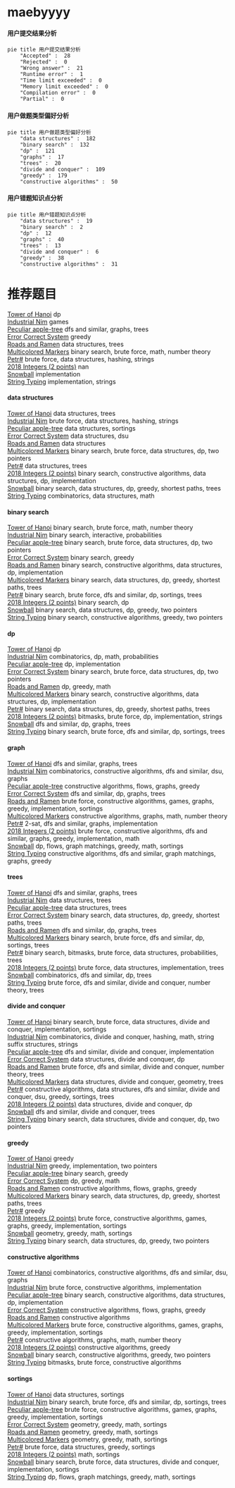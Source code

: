 # maebyyyy
<!-- tabs:start -->
#### **用户提交结果分析**

```mermaid
pie title 用户提交结果分析
    "Accepted" :  28
    "Rejected" :  0
    "Wrong answer" :  21
    "Runtime error" :  1
    "Time limit exceeded" :  0
    "Memory limit exceeded" :  0
    "Compilation error" :  0
    "Partial" :  0
```
#### **用户做题类型偏好分析**

```mermaid
pie title 用户做题类型偏好分析
    "data structures" :  182
    "binary search" :  132
    "dp" :  121
    "graphs" :  17
    "trees" :  20
    "divide and conquer" :  109
    "greedy" :  179
    "constructive algorithms" :  50
```
#### **用户错题知识点分析**

```mermaid
pie title 用户错题知识点分析
    "data structures" :  19
    "binary search" :  2
    "dp" :  12
    "graphs" :  40
    "trees" :  13
    "divide and conquer" :  6
    "greedy" :  38
    "constructive algorithms" :  31
```
<!-- tabs:end -->
# 推荐题目
[Tower of Hanoi](http://codeforces.com/problemset/problem/392/B)		dp		  
[Industrial Nim](http://codeforces.com/problemset/problem/15/C)		games		  
[Peculiar apple-tree](http://codeforces.com/problemset/problem/930/A)		dfs and similar,
                        graphs,
                        trees		  
[Error Correct System](http://codeforces.com/problemset/problem/527/B)		greedy		  
[Roads and Ramen](http://codeforces.com/problemset/problem/1413/F)		data structures,
                        trees		  
[Multicolored Markers](http://codeforces.com/problemset/problem/1029/F)		binary search,
                        brute force,
                        math,
                        number theory		  
[Petr#](https://codeforces.com/contest/114/problem/D)		brute force,
                        data structures,
                        hashing,
                        strings		  
[2018 Integers (2 points)](https://codeforces.com/contest/1164/problem/K)		nan		  
[Snowball](http://codeforces.com/problemset/problem/1099/A)		implementation		  
[String Typing](http://codeforces.com/problemset/problem/954/B)		implementation,
                        strings		  
<!-- tabs:start -->
#### **data structures**
[Tower of Hanoi](http://codeforces.com/problemset/problem/1413/F)		data structures,
                        trees		  
[Industrial Nim](https://codeforces.com/contest/114/problem/D)		brute force,
                        data structures,
                        hashing,
                        strings		  
[Peculiar apple-tree](http://codeforces.com/problemset/problem/652/D)		data structures,
                        sortings		  
[Error Correct System](http://codeforces.com/problemset/problem/722/C)		data structures,
                        dsu		  
[Roads and Ramen](http://codeforces.com/problemset/problem/341/D)		data structures		  
[Multicolored Markers](http://codeforces.com/problemset/problem/466/C)		binary search,
                        brute force,
                        data structures,
                        dp,
                        two pointers		  
[Petr#](https://codeforces.com/contest/1434/problem/D)		data structures,
                        trees		  
[2018 Integers (2 points)](http://codeforces.com/problemset/problem/1437/E)		binary search,
                        constructive algorithms,
                        data structures,
                        dp,
                        implementation		  
[Snowball](http://codeforces.com/problemset/problem/1004/E)		binary search,
                        data structures,
                        dp,
                        greedy,
                        shortest paths,
                        trees		  
[String Typing](http://codeforces.com/problemset/problem/283/E)		combinatorics,
                        data structures,
                        math		  
#### **binary search**
[Tower of Hanoi](http://codeforces.com/problemset/problem/1029/F)		binary search,
                        brute force,
                        math,
                        number theory		  
[Industrial Nim](https://codeforces.com/contest/1040/problem/D)		binary search,
                        interactive,
                        probabilities		  
[Peculiar apple-tree](http://codeforces.com/problemset/problem/466/C)		binary search,
                        brute force,
                        data structures,
                        dp,
                        two pointers		  
[Error Correct System](http://codeforces.com/problemset/problem/803/D)		binary search,
                        greedy		  
[Roads and Ramen](http://codeforces.com/problemset/problem/1437/E)		binary search,
                        constructive algorithms,
                        data structures,
                        dp,
                        implementation		  
[Multicolored Markers](http://codeforces.com/problemset/problem/1004/E)		binary search,
                        data structures,
                        dp,
                        greedy,
                        shortest paths,
                        trees		  
[Petr#](http://codeforces.com/problemset/problem/804/D)		binary search,
                        brute force,
                        dfs and similar,
                        dp,
                        sortings,
                        trees		  
[2018 Integers (2 points)](http://codeforces.com/problemset/problem/489/E)		binary search,
                        dp		  
[Snowball](http://codeforces.com/problemset/problem/1492/C)		binary search,
                        data structures,
                        dp,
                        greedy,
                        two pointers		  
[String Typing](http://codeforces.com/problemset/problem/1463/D)		binary search,
                        constructive algorithms,
                        greedy,
                        two pointers		  
#### **dp**
[Tower of Hanoi](http://codeforces.com/problemset/problem/392/B)		dp		  
[Industrial Nim](http://codeforces.com/problemset/problem/229/E)		combinatorics,
                        dp,
                        math,
                        probabilities		  
[Peculiar apple-tree](http://codeforces.com/problemset/problem/234/C)		dp,
                        implementation		  
[Error Correct System](http://codeforces.com/problemset/problem/466/C)		binary search,
                        brute force,
                        data structures,
                        dp,
                        two pointers		  
[Roads and Ramen](http://codeforces.com/problemset/problem/1029/B)		dp,
                        greedy,
                        math		  
[Multicolored Markers](http://codeforces.com/problemset/problem/1437/E)		binary search,
                        constructive algorithms,
                        data structures,
                        dp,
                        implementation		  
[Petr#](http://codeforces.com/problemset/problem/1004/E)		binary search,
                        data structures,
                        dp,
                        greedy,
                        shortest paths,
                        trees		  
[2018 Integers (2 points)](http://codeforces.com/problemset/problem/868/D)		bitmasks,
                        brute force,
                        dp,
                        implementation,
                        strings		  
[Snowball](http://codeforces.com/problemset/problem/682/C)		dfs and similar,
                        dp,
                        graphs,
                        trees		  
[String Typing](http://codeforces.com/problemset/problem/804/D)		binary search,
                        brute force,
                        dfs and similar,
                        dp,
                        sortings,
                        trees		  
#### **graph**
[Tower of Hanoi](http://codeforces.com/problemset/problem/930/A)		dfs and similar,
                        graphs,
                        trees		  
[Industrial Nim](http://codeforces.com/problemset/problem/788/B)		combinatorics,
                        constructive algorithms,
                        dfs and similar,
                        dsu,
                        graphs		  
[Peculiar apple-tree](http://codeforces.com/problemset/problem/269/C)		constructive algorithms,
                        flows,
                        graphs,
                        greedy		  
[Error Correct System](http://codeforces.com/problemset/problem/682/C)		dfs and similar,
                        dp,
                        graphs,
                        trees		  
[Roads and Ramen](http://codeforces.com/problemset/problem/1333/D)		brute force,
                        constructive algorithms,
                        games,
                        graphs,
                        greedy,
                        implementation,
                        sortings		  
[Multicolored Markers](http://codeforces.com/problemset/problem/1485/D)		constructive algorithms,
                        graphs,
                        math,
                        number theory		  
[Petr#](http://codeforces.com/problemset/problem/875/C)		2-sat,
                        dfs and similar,
                        graphs,
                        implementation		  
[2018 Integers (2 points)](http://codeforces.com/problemset/problem/1487/C)		brute force,
                        constructive algorithms,
                        dfs and similar,
                        graphs,
                        greedy,
                        implementation,
                        math		  
[Snowball](http://codeforces.com/problemset/problem/1437/C)		dp,
                        flows,
                        graph matchings,
                        greedy,
                        math,
                        sortings		  
[String Typing](http://codeforces.com/problemset/problem/1470/D)		constructive algorithms,
                        dfs and similar,
                        graph matchings,
                        graphs,
                        greedy		  
#### **trees**
[Tower of Hanoi](http://codeforces.com/problemset/problem/930/A)		dfs and similar,
                        graphs,
                        trees		  
[Industrial Nim](http://codeforces.com/problemset/problem/1413/F)		data structures,
                        trees		  
[Peculiar apple-tree](https://codeforces.com/contest/1434/problem/D)		data structures,
                        trees		  
[Error Correct System](http://codeforces.com/problemset/problem/1004/E)		binary search,
                        data structures,
                        dp,
                        greedy,
                        shortest paths,
                        trees		  
[Roads and Ramen](http://codeforces.com/problemset/problem/682/C)		dfs and similar,
                        dp,
                        graphs,
                        trees		  
[Multicolored Markers](http://codeforces.com/problemset/problem/804/D)		binary search,
                        brute force,
                        dfs and similar,
                        dp,
                        sortings,
                        trees		  
[Petr#](http://codeforces.com/problemset/problem/1479/D)		binary search,
                        bitmasks,
                        brute force,
                        data structures,
                        probabilities,
                        trees		  
[2018 Integers (2 points)](http://codeforces.com/problemset/problem/1511/C)		brute force,
                        data structures,
                        implementation,
                        trees		  
[Snowball](http://codeforces.com/problemset/problem/1499/F)		combinatorics,
                        dfs and similar,
                        dp,
                        trees		  
[String Typing](http://codeforces.com/problemset/problem/1491/E)		brute force,
                        dfs and similar,
                        divide and conquer,
                        number theory,
                        trees		  
#### **divide and conquer**
[Tower of Hanoi](http://codeforces.com/problemset/problem/1461/D)		binary search,
                        brute force,
                        data structures,
                        divide and conquer,
                        implementation,
                        sortings		  
[Industrial Nim](http://codeforces.com/problemset/problem/1466/G)		combinatorics,
                        divide and conquer,
                        hashing,
                        math,
                        string suffix structures,
                        strings		  
[Peculiar apple-tree](http://codeforces.com/problemset/problem/1490/D)		dfs and similar,
                        divide and conquer,
                        implementation		  
[Error Correct System](https://codeforces.com/contest/1483/problem/C)		data structures,
                        divide and conquer,
                        dp		  
[Roads and Ramen](http://codeforces.com/problemset/problem/1491/E)		brute force,
                        dfs and similar,
                        divide and conquer,
                        number theory,
                        trees		  
[Multicolored Markers](http://codeforces.com/problemset/problem/1303/G)		data structures,
                        divide and conquer,
                        geometry,
                        trees		  
[Petr#](http://codeforces.com/problemset/problem/1494/D)		constructive algorithms,
                        data structures,
                        dfs and similar,
                        divide and conquer,
                        dsu,
                        greedy,
                        sortings,
                        trees		  
[2018 Integers (2 points)](http://codeforces.com/problemset/problem/1482/E)		data structures,
                        divide and conquer,
                        dp		  
[Snowball](http://codeforces.com/problemset/problem/566/C)		dfs and similar,
                        divide and conquer,
                        trees		  
[String Typing](http://codeforces.com/problemset/problem/1428/F)		binary search,
                        data structures,
                        divide and conquer,
                        dp,
                        two pointers		  
#### **greedy**
[Tower of Hanoi](http://codeforces.com/problemset/problem/527/B)		greedy		  
[Industrial Nim](http://codeforces.com/problemset/problem/1120/A)		greedy,
                        implementation,
                        two pointers		  
[Peculiar apple-tree](http://codeforces.com/problemset/problem/803/D)		binary search,
                        greedy		  
[Error Correct System](http://codeforces.com/problemset/problem/1029/B)		dp,
                        greedy,
                        math		  
[Roads and Ramen](http://codeforces.com/problemset/problem/269/C)		constructive algorithms,
                        flows,
                        graphs,
                        greedy		  
[Multicolored Markers](http://codeforces.com/problemset/problem/1004/E)		binary search,
                        data structures,
                        dp,
                        greedy,
                        shortest paths,
                        trees		  
[Petr#](http://codeforces.com/problemset/problem/92/B)		greedy		  
[2018 Integers (2 points)](http://codeforces.com/problemset/problem/1333/D)		brute force,
                        constructive algorithms,
                        games,
                        graphs,
                        greedy,
                        implementation,
                        sortings		  
[Snowball](http://codeforces.com/problemset/problem/1495/A)		geometry,
                        greedy,
                        math,
                        sortings		  
[String Typing](http://codeforces.com/problemset/problem/1492/C)		binary search,
                        data structures,
                        dp,
                        greedy,
                        two pointers		  
#### **constructive algorithms**
[Tower of Hanoi](http://codeforces.com/problemset/problem/788/B)		combinatorics,
                        constructive algorithms,
                        dfs and similar,
                        dsu,
                        graphs		  
[Industrial Nim](http://codeforces.com/problemset/problem/305/A)		brute force,
                        constructive algorithms,
                        implementation		  
[Peculiar apple-tree](http://codeforces.com/problemset/problem/1437/E)		binary search,
                        constructive algorithms,
                        data structures,
                        dp,
                        implementation		  
[Error Correct System](http://codeforces.com/problemset/problem/269/C)		constructive algorithms,
                        flows,
                        graphs,
                        greedy		  
[Roads and Ramen](http://codeforces.com/problemset/problem/297/C)		constructive algorithms		  
[Multicolored Markers](http://codeforces.com/problemset/problem/1333/D)		brute force,
                        constructive algorithms,
                        games,
                        graphs,
                        greedy,
                        implementation,
                        sortings		  
[Petr#](http://codeforces.com/problemset/problem/1485/D)		constructive algorithms,
                        graphs,
                        math,
                        number theory		  
[2018 Integers (2 points)](http://codeforces.com/problemset/problem/1493/A)		constructive algorithms,
                        greedy		  
[Snowball](http://codeforces.com/problemset/problem/1463/D)		binary search,
                        constructive algorithms,
                        greedy,
                        two pointers		  
[String Typing](https://codeforces.com/contest/1456/problem/B)		bitmasks,
                        brute force,
                        constructive algorithms		  
#### **sortings**
[Tower of Hanoi](http://codeforces.com/problemset/problem/652/D)		data structures,
                        sortings		  
[Industrial Nim](http://codeforces.com/problemset/problem/804/D)		binary search,
                        brute force,
                        dfs and similar,
                        dp,
                        sortings,
                        trees		  
[Peculiar apple-tree](http://codeforces.com/problemset/problem/1333/D)		brute force,
                        constructive algorithms,
                        games,
                        graphs,
                        greedy,
                        implementation,
                        sortings		  
[Error Correct System](http://codeforces.com/problemset/problem/1495/A)		geometry,
                        greedy,
                        math,
                        sortings		  
[Roads and Ramen](https://codeforces.com/contest/1496/problem/C)		geometry,
                        greedy,
                        math,
                        sortings		  
[Multicolored Markers](http://codeforces.com/problemset/problem/1495/A)		geometry,
                        greedy,
                        math,
                        sortings		  
[Petr#](http://codeforces.com/problemset/problem/1497/A)		brute force,
                        data structures,
                        greedy,
                        sortings		  
[2018 Integers (2 points)](http://codeforces.com/problemset/problem/1427/A)		math,
                        sortings		  
[Snowball](http://codeforces.com/problemset/problem/1461/D)		binary search,
                        brute force,
                        data structures,
                        divide and conquer,
                        implementation,
                        sortings		  
[String Typing](http://codeforces.com/problemset/problem/1437/C)		dp,
                        flows,
                        graph matchings,
                        greedy,
                        math,
                        sortings		  
<!-- tabs:end -->
